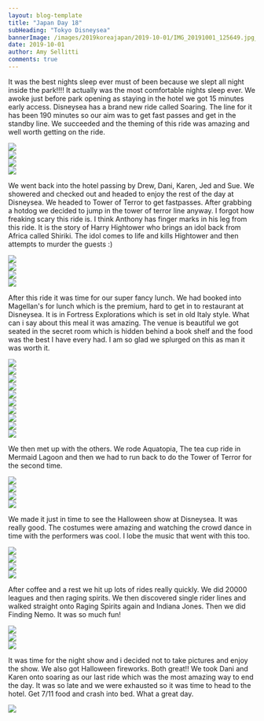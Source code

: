 ```yaml
---
layout: blog-template
title: "Japan Day 18"
subHeading: "Tokyo Disneysea"
bannerImage: /images/2019koreajapan/2019-10-01/IMG_20191001_125649.jpg_compressed.JPEG
date: 2019-10-01
author: Amy Sellitti
comments: true
---
```


It was the best nights sleep ever must of been because we slept all night inside the park!!!! It actually was the most comfortable nights sleep ever. We awoke just before park opening as staying in the hotel we got 15 minutes early access. Disneysea has a brand new ride called Soaring. The line for it has been 190 minutes so our aim was to get fast passes and get in the standby line. We succeeded and the theming of this ride was amazing and well worth getting on the ride.

<div class="center-image"><img src="/images/2019koreajapan/2019-10-01/IMG_20191001_075303.jpg_compressed.JPEG"/></div>
<div class="center-image"><img src="/images/2019koreajapan/2019-10-01/IMG_20191001_075320.jpg_compressed.JPEG"/></div>
<div class="center-image"><img src="/images/2019koreajapan/2019-10-01/IMG_20191001_080027.jpg_compressed.JPEG"/></div>
<div class="center-image"><img src="/images/2019koreajapan/2019-10-01/IMG_20191001_080647.jpg_compressed.JPEG"/></div>

We went back into the hotel passing by Drew, Dani, Karen, Jed and Sue. We showered and checked out and headed to enjoy the rest of the day at Disneysea. We headed to Tower of Terror to get fastpasses. After grabbing a hotdog we decided to jump in the tower of terror line anyway. I forgot how freaking scary this ride is. I think Anthony has finger marks in his leg from this ride. It is the story of Harry Hightower who brings an idol back from Africa called Shiriki. The idol comes to life and kills Hightower and then attempts to murder the guests :)

<div class="center-image"><img src="/images/2019koreajapan/2019-10-01/IMG_2702.jpg_compressed.JPEG"/></div>
<div class="center-image"><img src="/images/2019koreajapan/2019-10-01/IMG_2707.jpg_compressed.JPEG"/></div>
<div class="center-image"><img src="/images/2019koreajapan/2019-10-01/IMG_2713.jpg_compressed.JPEG"/></div>
<div class="center-image"><img src="/images/2019koreajapan/2019-10-01/IMG_2720.jpg_compressed.JPEG"/></div>

After this ride it was time for our super fancy lunch. We had booked into Magellan's for lunch which is the premium, hard to get in to restaurant at Disneysea. It is in Fortress Explorations which is set in old Italy style. What can i say about this meal it was amazing. The venue is beautiful we got seated in the secret room which is hidden behind a book shelf and the food was the best I have every had. I am so glad we splurged on this as man it was worth it. 

<div class="center-image"><img src="/images/2019koreajapan/2019-10-01/IMG_20191001_125217.jpg_compressed.JPEG"/></div>
<div class="center-image"><img src="/images/2019koreajapan/2019-10-01/IMG_20191001_125416(1).jpg_compressed.JPEG"/></div>
<div class="center-image"><img src="/images/2019koreajapan/2019-10-01/IMG_20191001_125649.jpg_compressed.JPEG"/></div>
<div class="center-image"><img src="/images/2019koreajapan/2019-10-01/IMG_20191001_125706.jpg_compressed.JPEG"/></div>
<div class="center-image"><img src="/images/2019koreajapan/2019-10-01/IMG_20191001_131332.jpg_compressed.JPEG"/></div>
<div class="center-image"><img src="/images/2019koreajapan/2019-10-01/IMG_20191001_131910.jpg_compressed.JPEG"/></div>
<div class="center-image"><img src="/images/2019koreajapan/2019-10-01/IMG_20191001_132413.jpg_compressed.JPEG"/></div>
<div class="center-image"><img src="/images/2019koreajapan/2019-10-01/IMG_20191001_132441.jpg_compressed.JPEG"/></div>
<div class="center-image"><img src="/images/2019koreajapan/2019-10-01/IMG_20191001_132735.jpg_compressed.JPEG"/></div>
<div class="center-image"><img src="/images/2019koreajapan/2019-10-01/IMG_20191001_140805.jpg_compressed.JPEG"/></div>

We then met up with the others. We rode Aquatopia, The tea cup ride in Mermaid Lagoon and then we had to run back to do the Tower of Terror for the second time. 

<div class="center-image"><img src="/images/2019koreajapan/2019-10-01/IMG_20191001_150345.jpg_compressed.JPEG"/></div>
<div class="center-image"><img src="/images/2019koreajapan/2019-10-01/IMG_20191001_150645.jpg_compressed.JPEG"/></div>
<div class="center-image"><img src="/images/2019koreajapan/2019-10-01/IMG_2745.jpg_compressed.JPEG"/></div>
<div class="center-image"><img src="/images/2019koreajapan/2019-10-01/IMG_20191001_162350.jpg_compressed.JPEG"/></div>

We made it just in time to see the Halloween show at Disneysea. It was really good. The costumes were amazing and watching the crowd dance in time with the performers was cool. I lobe the music that went with this too. 

<div class="center-image"><img src="/images/2019koreajapan/2019-10-01/IMG_2767.jpg_compressed.JPEG"/></div>
<div class="center-image"><img src="/images/2019koreajapan/2019-10-01/IMG_2773.jpg_compressed.JPEG"/></div>
<div class="center-image"><img src="/images/2019koreajapan/2019-10-01/IMG_2806.jpg_compressed.JPEG"/></div>
<div class="center-image"><img src="/images/2019koreajapan/2019-10-01/IMG_2811.jpg_compressed.JPEG"/></div>

After coffee and a rest we hit up lots of rides really quickly. We did 20000 leagues and then raging spirits. We then discovered single rider lines and walked straight onto Raging Spirits again and Indiana Jones. Then we did Finding Nemo. It was so much fun!

<div class="center-image"><img src="/images/2019koreajapan/2019-10-01/IMG_2820.jpg_compressed.JPEG"/></div>
<div class="center-image"><img src="/images/2019koreajapan/2019-10-01/IMG_2822.jpg_compressed.JPEG"/></div>
<div class="center-image"><img src="/images/2019koreajapan/2019-10-01/IMG_2825.jpg_compressed.JPEG"/></div>

It was time for the night show and i decided not to take pictures and enjoy the show. We also got Halloween fireworks. Both great!! We took Dani and Karen onto soaring as our last ride which was the most amazing way to end the day. It was so late and we were exhausted so it was time to head to the hotel. Get 7/11 food and crash into bed. What a great day. 

<div class="center-image"><img src="/images/2019koreajapan/2019-10-01/IMG_20191001_212328.jpg_compressed.JPEG"/></div>